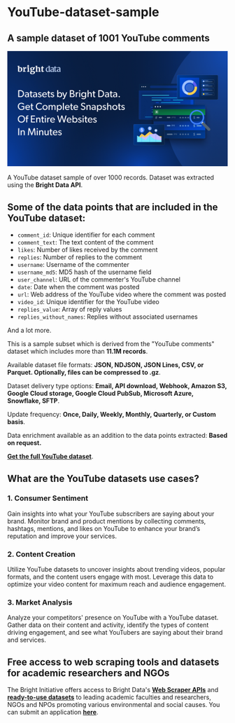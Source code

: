 # YouTube-dataset-sample

<h2>A sample dataset of 1001 YouTube comments</h2>

![YouTube dataset header](https://github.com/luminati-io/YouTube-dataset-sample/blob/main/YouTube-dataset.png)

A YouTube dataset sample of over 1000 records. Dataset was extracted using the <b>Bright Data API</b>.

<h2>Some of the data points that are included in the YouTube dataset:</h2>

* ```comment_id```: Unique identifier for each comment  
* ```comment_text```: The text content of the comment  
* ```likes```: Number of likes received by the comment  
* ```replies```: Number of replies to the comment  
* ```username```: Username of the commenter  
* ```username_md5```: MD5 hash of the username field  
* ```user_channel```: URL of the commenter's YouTube channel  
* ```date```: Date when the comment was posted  
* ```url```: Web address of the YouTube video where the comment was posted  
* ```video_id```: Unique identifier for the YouTube video  
* ```replies_value```: Array of reply values  
* ```replies_without_names```: Replies without associated usernames

And a lot more.

This is a sample subset which is derived from the "YouTube comments"
dataset which includes more than <b>11.1M records</b>.

Available dataset file formats: <b>JSON, NDJSON, JSON Lines, CSV, or Parquet. Optionally, files can be compressed to .gz</b>.

Dataset delivery type options: <b>Email, API download, Webhook, Amazon S3, Google Cloud storage, Google Cloud PubSub, Microsoft Azure, Snowflake, SFTP</b>.

Update frequency: <b>Once, Daily, Weekly, Monthly, Quarterly, or Custom basis</b>.

Data enrichment available as an addition to the data points extracted: <b>Based on request.</b>

<b>[Get the full YouTube dataset](https://brightdata.com/products/datasets/youtube)</b>.

<h2>What are the YouTube datasets use cases?</h2>

<h3>1. Consumer Sentiment</h3>
Gain insights into what your YouTube subscribers are saying about your brand. Monitor brand and product mentions by collecting comments, hashtags, mentions, and likes on YouTube to enhance your brand’s reputation and improve your services.

<h3>2. Content Creation</h3>
Utilize YouTube datasets to uncover insights about trending videos, popular formats, and the content users engage with most. Leverage this data to optimize your video content for maximum reach and audience engagement.

<h3>3. Market Analysis</h3>
Analyze your competitors' presence on YouTube with a YouTube dataset. Gather data on their content and activity, identify the types of content driving engagement, and see what YouTubers are saying about their brand and services.

<h2>Free access to web scraping tools and datasets for academic researchers and NGOs</h2>

The Bright Initiative offers access to Bright Data's <b>[Web Scraper APIs](https://brightdata.com/products/web-scraper)</b> and <b>[ready-to-use datasets](https://brightdata.com/products/datasets)</b> to leading academic faculties and researchers, NGOs and NPOs promoting various environmental and social causes. You can submit an application <b>[here](https://brightinitiative.com)</b>.
